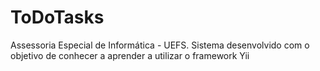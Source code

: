 ToDoTasks
=========

Assessoria Especial de Informática - UEFS. Sistema desenvolvido com o objetivo de conhecer a aprender a utilizar o framework Yii

